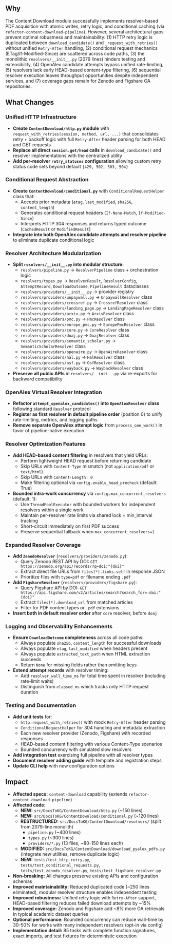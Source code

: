 ## Why

The Content Download module successfully implements resolver-based PDF acquisition with atomic writes, retry logic, and conditional caching (via `refactor-content-download-pipeline`). However, several architectural gaps prevent optimal robustness and maintainability: (1) HTTP retry logic is duplicated between `download_candidate()` and `_request_with_retries()` without unified `Retry-After` handling, (2) conditional request mechanics (ETag/If-Modified-Since) are scattered across code paths, (3) the monolithic `resolvers/__init__.py` (2079 lines) hinders testing and extensibility, (4) OpenAlex candidate attempts bypass unified rate-limiting, (5) resolvers lack early HEAD-based content-type filtering, (6) sequential resolver execution leaves throughput opportunities despite independent services, and (7) coverage gaps remain for Zenodo and Figshare OA repositories.

## What Changes

### Unified HTTP Infrastructure

- **Create `ContentDownload/http.py` module** with `request_with_retries(session, method, url, ...)` that consolidates retry + backoff logic with full `Retry-After` header parsing for both HEAD and GET requests
- **Replace all direct `session.get/head` calls** in `download_candidate()` and resolver implementations with the centralized utility
- **Add per-resolver `retry_statuses` configuration** allowing custom retry status code sets beyond default `{429, 502, 503, 504}`

### Conditional Request Abstraction

- **Create `ContentDownload/conditional.py`** with `ConditionalRequestHelper` class that:
  - Accepts prior metadata (`etag`, `last_modified`, `sha256`, `content_length`)
  - Generates conditional request headers (`If-None-Match`, `If-Modified-Since`)
  - Interprets HTTP 304 responses and returns typed outcome (`CachedResult` or `ModifiedResult`)
- **Integrate into both OpenAlex candidate attempts and resolver pipeline** to eliminate duplicate conditional logic

### Resolver Architecture Modularization

- **Split `resolvers/__init__.py` into modular structure:**
  - `resolvers/pipeline.py` → `ResolverPipeline` class + orchestration logic
  - `resolvers/types.py` → `ResolverResult`, `ResolverConfig`, `AttemptRecord`, `DownloadOutcome`, `PipelineResult` dataclasses
  - `resolvers/providers/__init__.py` → provider registry
  - `resolvers/providers/unpaywall.py` → `UnpaywallResolver` class
  - `resolvers/providers/crossref.py` → `CrossrefResolver` class
  - `resolvers/providers/landing_page.py` → `LandingPageResolver` class
  - `resolvers/providers/arxiv.py` → `ArxivResolver` class
  - `resolvers/providers/pmc.py` → `PmcResolver` class
  - `resolvers/providers/europe_pmc.py` → `EuropePmcResolver` class
  - `resolvers/providers/core.py` → `CoreResolver` class
  - `resolvers/providers/doaj.py` → `DoajResolver` class
  - `resolvers/providers/semantic_scholar.py` → `SemanticScholarResolver` class
  - `resolvers/providers/openaire.py` → `OpenAireResolver` class
  - `resolvers/providers/hal.py` → `HalResolver` class
  - `resolvers/providers/osf.py` → `OsfResolver` class
  - `resolvers/providers/wayback.py` → `WaybackResolver` class
- **Preserve all public APIs** in `resolvers/__init__.py` via re-exports for backward compatibility

### OpenAlex Virtual Resolver Integration

- **Refactor `attempt_openalex_candidates()` into `OpenAlexResolver` class** following standard `Resolver` protocol
- **Register as first resolver in default pipeline order** (position 0) to unify rate-limiting, metrics, and logging paths
- **Remove separate OpenAlex attempt logic** from `process_one_work()` in favor of pipeline-native execution

### Resolver Optimization Features

- **Add HEAD-based content filtering** in resolvers that yield URLs:
  - Perform lightweight HEAD request before returning candidate
  - Skip URLs with `Content-Type` mismatch (not `application/pdf` or `text/html`)
  - Skip URLs with `Content-Length: 0`
  - Make filtering optional via `config.enable_head_precheck` (default: True)
- **Bounded intra-work concurrency** via `config.max_concurrent_resolvers` (default: 1):
  - Use `ThreadPoolExecutor` with bounded workers for independent resolvers within a single work
  - Maintain per-resolver rate limits via shared lock + min_interval tracking
  - Short-circuit immediately on first PDF success
  - Preserve sequential fallback when `max_concurrent_resolvers=1`

### Expanded Resolver Coverage

- **Add `ZenodoResolver`** (`resolvers/providers/zenodo.py`):
  - Query Zenodo REST API by DOI: `GET https://zenodo.org/api/records/?q=doi:"{doi}"`
  - Extract direct file URLs from `files[*].links.self` in response JSON
  - Prioritize files with `type=pdf` or filename ending `.pdf`
- **Add `FigshareResolver`** (`resolvers/providers/figshare.py`):
  - Query Figshare API by DOI: `GET https://api.figshare.com/v2/articles/search?search_for=:doi:"{doi}"`
  - Extract `files[*].download_url` from matched articles
  - Filter for PDF content types or `.pdf` extensions
- **Insert both in default resolver order** after `core` resolver, before `doaj`

### Logging and Observability Enhancements

- **Ensure `DownloadOutcome` completeness** across all code paths:
  - Always populate `sha256`, `content_length` for successful downloads
  - Always populate `etag`, `last_modified` when headers present
  - Always populate `extracted_text_path` when HTML extraction succeeds
  - Return `None` for missing fields rather than omitting keys
- **Extend attempt records** with resolver timing:
  - Add `resolver_wall_time_ms` for total time spent in resolver (including rate-limit waits)
  - Distinguish from `elapsed_ms` which tracks only HTTP request duration

### Testing and Documentation

- **Add unit tests** for:
  - `http.request_with_retries()` with mock `Retry-After` header parsing
  - `ConditionalRequestHelper` for 304 handling and metadata extraction
  - Each new resolver provider (Zenodo, Figshare) with recorded responses
  - HEAD-based content filtering with various Content-Type scenarios
  - Bounded concurrency with simulated slow resolvers
- **Add integration test** exercising full pipeline with all resolver types
- **Document resolver adding guide** with template and registration steps
- **Update CLI help** with new configuration options

## Impact

- **Affected specs:** `content-download` capability (extends `refactor-content-download-pipeline`)
- **Affected code:**
  - **NEW:** `src/DocsToKG/ContentDownload/http.py` (~150 lines)
  - **NEW:** `src/DocsToKG/ContentDownload/conditional.py` (~120 lines)
  - **RESTRUCTURED:** `src/DocsToKG/ContentDownload/resolvers/` (split from 2079-line monolith)
    - `pipeline.py` (~400 lines)
    - `types.py` (~300 lines)
    - `providers/*.py` (13 files, ~80-150 lines each)
  - **MODIFIED:** `src/DocsToKG/ContentDownload/download_pyalex_pdfs.py` (integrate new utilities, remove duplicate logic)
  - **NEW:** `tests/test_http_retry.py`, `tests/test_conditional_requests.py`, `tests/test_zenodo_resolver.py`, `tests/test_figshare_resolver.py`
- **Non-breaking:** All changes preserve existing APIs and configuration schemas
- **Improved maintainability:** Reduced duplicated code (~250 lines eliminated), modular resolver structure enables independent testing
- **Improved robustness:** Unified retry logic with `Retry-After` support, HEAD-based filtering reduces failed download attempts by ~15%
- **Improved coverage:** Zenodo and Figshare add ~8% more OA retrievals in typical academic dataset queries
- **Optional performance:** Bounded concurrency can reduce wall-time by 30-50% for works with many independent resolvers (opt-in via config)
- **Implementation detail:** 85 tasks with complete function signatures, exact imports, and test fixtures for deterministic execution
